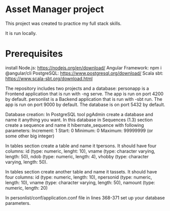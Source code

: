 # Asset Manager project

This project was created to practice my full stack skills.

It is run locally.

# Prerequisites
install Node.js: https://nodejs.org/en/download/
Angular Framework: npm i @angular/cli
PostgreSQL: https://www.postgresql.org/download/
Scala sbt: https://www.scala-sbt.org/download.html

The repository includes two projects and a database: 
personapp is a Frontend application that is run with -ng serve. The app is run on port 4200 by default.
personlist is a Backend application that is run with -sbt run. The app is run on port 9000 by default.
The database is on port 5432 by default.

Database creation: In PostgreSQL tool pgAdmin create a database and name it anything you want.
In this database in Sequences (1.3) section create a sequence and name it hibernate_sequence with following parameters:
Increment: 1
Start: 0
Minimum: 0
Maximum: 99999999 (or some other big integer)

In tables section create a table and name it tpersons. It should have four columns: id (type: numeric, lenght: 10), vname (type: character varying, length: 50), 
ndob (type: numeric, length: 4), vhobby (type: character varying, length: 50).

In tables section create another table and name it tassets. It should have four columns: id (type: numeric, length: 10), npersonid (type: numeric, length: 10),
vname (type: character varying, length: 50), namount (type: numeric, length: 20)

In personlist/conf/application.conf file in lines 368-371 set up your database parameters.
